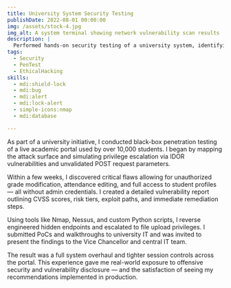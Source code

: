 ```yaml
---
title: University System Security Testing
publishDate: 2022-08-01 00:00:00
img: /assets/stock-4.jpg
img_alt: A system terminal showing network vulnerability scan results
description: |
  Performed hands-on security testing of a university system, identifying critical vulnerabilities allowing data manipulation and privilege escalation.
tags:
  - Security
  - PenTest
  - EthicalHacking
skills:
  - mdi:shield-lock
  - mdi:bug
  - mdi:alert
  - mdi:lock-alert
  - simple-icons:nmap
  - mdi:database

---
```


As part of a university initiative, I conducted black-box penetration testing of a live academic portal used by over 10,000 students. I began by mapping the attack surface and simulating privilege escalation via IDOR vulnerabilities and unvalidated POST request parameters.

Within a few weeks, I discovered critical flaws allowing for unauthorized grade modification, attendance editing, and full access to student profiles — all without admin credentials. I created a detailed vulnerability report outlining CVSS scores, risk tiers, exploit paths, and immediate remediation steps.

Using tools like Nmap, Nessus, and custom Python scripts, I reverse engineered hidden endpoints and escalated to file upload privileges. I submitted PoCs and walkthroughs to university IT and was invited to present the findings to the Vice Chancellor and central IT team.

The result was a full system overhaul and tighter session controls across the portal. This experience gave me real-world exposure to offensive security and vulnerability disclosure — and the satisfaction of seeing my recommendations implemented in production.
